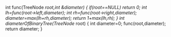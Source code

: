 int func(TreeNode *root,int &diameter)
{
if(root==NULL)
return 0;
int lh=func(root->left,diameter);
int rh=func(root->right,diameter);
diameter=max(lh+rh,diameter);
return 1+max(lh,rh);
}
int diameterOfBinaryTree(TreeNode* root)
{
int diameter=0;
func(root,diameter);
return diameter;
}